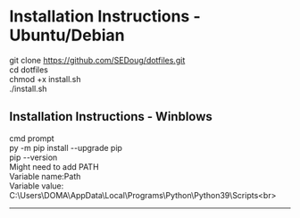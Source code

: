 # Installation Instructions - Ubuntu/Debian
git clone https://github.com/SEDoug/dotfiles.git <br>
cd dotfiles<br>
chmod +x install.sh<br>
./install.sh<br>

## Installation Instructions - Winblows
cmd prompt<br>
py -m pip install --upgrade pip<br>
pip --version<br>
Might need to add PATH<br>
Variable name:Path  <br>
Variable value: C:\Users\DOMA\AppData\Local\Programs\Python\Python39\Scripts\<br>
<hr>
